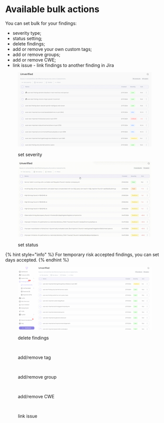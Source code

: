 # Available bulk actions

You can set bulk for your findings:

* severity type;
* status setting;
* delete findings;
* add or remove your own custom tags;
* add or remove groups;
* add or remove CWE;
* link issue - link findings to another finding in Jira

<figure><img src="../../.gitbook/assets/set severity.gif" alt=""><figcaption><p>set severity</p></figcaption></figure>

<figure><img src="../../.gitbook/assets/set status2.gif" alt=""><figcaption><p>set status</p></figcaption></figure>

{% hint style="info" %}
For temporary risk accepted findings, you can set days accepted.
{% endhint %}

<figure><img src="../../.gitbook/assets/delete.gif" alt=""><figcaption><p>delete findings</p></figcaption></figure>

<figure><img src="../../.gitbook/assets/таг.gif" alt=""><figcaption><p>add/remove tag</p></figcaption></figure>

<figure><img src="../../.gitbook/assets/group (2).gif" alt=""><figcaption><p>add/remove group</p></figcaption></figure>

<figure><img src="../../.gitbook/assets/cwe.gif" alt=""><figcaption><p>add/remove CWE</p></figcaption></figure>

<figure><img src="../../.gitbook/assets/link.gif" alt=""><figcaption><p>link issue</p></figcaption></figure>
